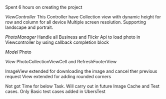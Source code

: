 Spent 6 hours on creating the project

*ViewController*
This Controller have Collection view with dynamic height for row and column for all device Multiple screen resolution. Supporting landscape and portrait. 

*PhotoManager*
Handle all Business and Flickr Api to load photo in Viewcontroller by using callback completion block

*Model* 
Photo

*View*
PhotoCollectionViewCell and RefreshFooterView 

ImageView extended for downloading the image and cancel ther previous request
View extended for adding rounded corners
 
 Not got Time for below Task. Will carry out in future 
 Image Cache and Test cases.
 Only Basic test cases added in UbersTest 
